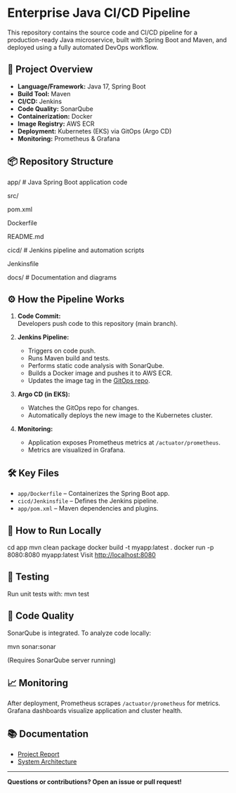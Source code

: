 # Enterprise Java CI/CD Pipeline

This repository contains the source code and CI/CD pipeline for a production-ready Java microservice, built with Spring Boot and Maven, and deployed using a fully automated DevOps workflow.

## 🚀 Project Overview

- **Language/Framework:** Java 17, Spring Boot
- **Build Tool:** Maven
- **CI/CD:** Jenkins
- **Code Quality:** SonarQube
- **Containerization:** Docker
- **Image Registry:** AWS ECR
- **Deployment:** Kubernetes (EKS) via GitOps (Argo CD)
- **Monitoring:** Prometheus & Grafana

## 📦 Repository Structure

app/ # Java Spring Boot application code

src/

pom.xml

Dockerfile

README.md

cicd/ # Jenkins pipeline and automation scripts

Jenkinsfile

docs/ # Documentation and diagrams


## ⚙️ How the Pipeline Works

1. **Code Commit:**  
   Developers push code to this repository (main branch).

2. **Jenkins Pipeline:**  
   - Triggers on code push.
   - Runs Maven build and tests.
   - Performs static code analysis with SonarQube.
   - Builds a Docker image and pushes it to AWS ECR.
   - Updates the image tag in the [GitOps repo](https://github.com/HeenaDania/enterprise-java-gitops).

3. **Argo CD (in EKS):**  
   - Watches the GitOps repo for changes.
   - Automatically deploys the new image to the Kubernetes cluster.

4. **Monitoring:**  
   - Application exposes Prometheus metrics at `/actuator/prometheus`.
   - Metrics are visualized in Grafana.

## 🛠️ Key Files

- `app/Dockerfile` – Containerizes the Spring Boot app.
- `cicd/Jenkinsfile` – Defines the Jenkins pipeline.
- `app/pom.xml` – Maven dependencies and plugins.

## 📝 How to Run Locally

cd app
mvn clean package
docker build -t myapp:latest .
docker run -p 8080:8080 myapp:latest
Visit [http://localhost:8080](http://localhost:8080)

## 🧪 Testing

Run unit tests with: mvn test


## 🧹 Code Quality

SonarQube is integrated. To analyze code locally:

mvn sonar:sonar

(Requires SonarQube server running)

## 📈 Monitoring

After deployment, Prometheus scrapes `/actuator/prometheus` for metrics.  
Grafana dashboards visualize application and cluster health.

## 📚 Documentation

- [Project Report](docs/BootCampProject-4JavaCICD-JenkinsGitOpsKubernetes.docx)
- [System Architecture](docs/Architecture.png)

---

**Questions or contributions? Open an issue or pull request!**
